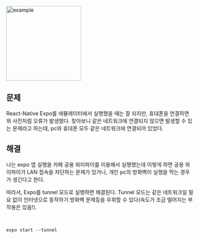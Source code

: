 <p><img align="center" alt="example" height="200" src="https://velog.velcdn.com/images/shipleaf/post/6301c374-7200-4087-93f3-8a1a86866050/image.png" width="200" /></p>
<h2 id="문제">문제</h2>
<p>React-Native Expo를 에뮬레이터에서 실행했을 때는 잘 되지만, 휴대폰을 연결하면 위 사진처럼 오류가 발생했다. 찾아보니 같은 네트워크에 연결되지 않으면 발생할 수 있는 문제라고 하는데, pc와 휴대폰 모두 같은 네트워크에 연결되어 있었다.</p>
<h2 id="해결">해결</h2>
<p>나는 expo 앱 실행을 카페 공용 와이파이를 이용해서 실행했는데 이렇게 하면 공용 와이파이가 LAN 접속을 차단하는 문제가 있거나, 개인 pc의 방화벽이 실행을 막는 경우가 생긴다고 한다.</p>
<p>따라서, Expo를 tunnel 모드로 실행하면 해결된다. Tunnel 모드는 같은 네트워크일 필요 없이 인터넷으로 동작하기 방화벽 문제등을 우회할 수 있다(속도가 조금 떨어지는 부작용은 있음!).</p>
<br />

<pre><code>expo start --tunnel</code></pre>